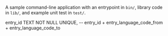 A sample command-line application with an entrypoint in `bin/`, library code
in `lib/`, and example unit test in `test/`.


entry_id TEXT NOT NULL UNIQUE, -- entry_id + entry_language_code_from + entry_language_code_to